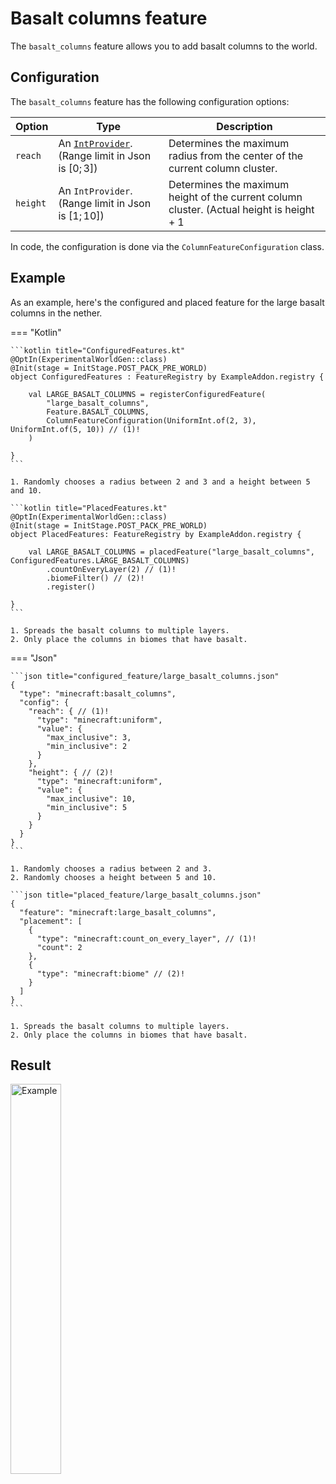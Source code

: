 # Basalt columns feature

The `basalt_columns` feature allows you to add basalt columns to the world.

## Configuration

The `basalt_columns` feature has the following configuration options:

| Option   | Type                                                                                             | Description                                                                                        |
|----------|--------------------------------------------------------------------------------------------------|----------------------------------------------------------------------------------------------------|
| `reach`  | An [`IntProvider`](../../types/number-provider.md#intprovider). (Range limit in Json is $[0;3]$) | Determines the maximum radius from the center of the current column cluster.                       |
| `height` | An `IntProvider`. (Range limit in Json is $[1;10]$)                                              | Determines the maximum height of the current column cluster. (Actual height is $\text{height} + 1$ |

In code, the configuration is done via the `ColumnFeatureConfiguration` class.

## Example

As an example, here's the configured and placed feature for the large basalt columns in the nether.

=== "Kotlin"

    ```kotlin title="ConfiguredFeatures.kt"
    @OptIn(ExperimentalWorldGen::class)
    @Init(stage = InitStage.POST_PACK_PRE_WORLD)
    object ConfiguredFeatures : FeatureRegistry by ExampleAddon.registry {
    
        val LARGE_BASALT_COLUMNS = registerConfiguredFeature(
            "large_basalt_columns",
            Feature.BASALT_COLUMNS,
            ColumnFeatureConfiguration(UniformInt.of(2, 3), UniformInt.of(5, 10)) // (1)!
        )
    
    }
    ```

    1. Randomly chooses a radius between 2 and 3 and a height between 5 and 10.

    ```kotlin title="PlacedFeatures.kt"
    @OptIn(ExperimentalWorldGen::class)
    @Init(stage = InitStage.POST_PACK_PRE_WORLD)
    object PlacedFeatures: FeatureRegistry by ExampleAddon.registry {
    
        val LARGE_BASALT_COLUMNS = placedFeature("large_basalt_columns", ConfiguredFeatures.LARGE_BASALT_COLUMNS)
            .countOnEveryLayer(2) // (1)!
            .biomeFilter() // (2)!
            .register()
    
    }
    ```

    1. Spreads the basalt columns to multiple layers.
    2. Only place the columns in biomes that have basalt.

=== "Json"

    ```json title="configured_feature/large_basalt_columns.json"
    {
      "type": "minecraft:basalt_columns",
      "config": {
        "reach": { // (1)!
          "type": "minecraft:uniform",
          "value": {
            "max_inclusive": 3,
            "min_inclusive": 2
          }
        },
        "height": { // (2)!
          "type": "minecraft:uniform",
          "value": {
            "max_inclusive": 10,
            "min_inclusive": 5
          }
        }
      }
    }
    ```

    1. Randomly chooses a radius between 2 and 3.
    2. Randomly chooses a height between 5 and 10.

    ```json title="placed_feature/large_basalt_columns.json"
    {
      "feature": "minecraft:large_basalt_columns",
      "placement": [
        {
          "type": "minecraft:count_on_every_layer", // (1)!
          "count": 2
        },
        {
          "type": "minecraft:biome" // (2)!
        }
      ]
    }
    ```

    1. Spreads the basalt columns to multiple layers.
    2. Only place the columns in biomes that have basalt.

## Result

<p class="text-center">
  <img src="https://i.imgur.com/29HVOlq.gif" width="40%" alt="Example"/>
</p>